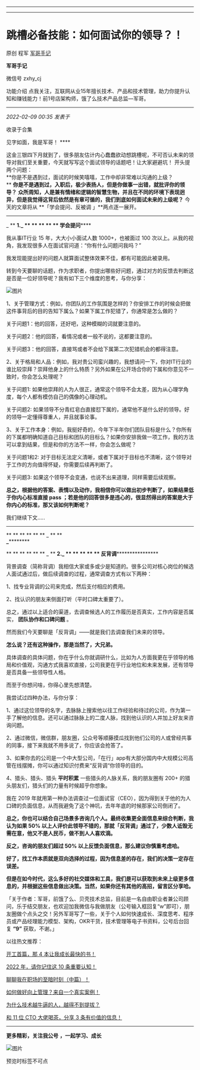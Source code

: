 ----------------------------------------
----------------------------------------
#  跳槽必备技能：如何面试你的领导？！

原创 程军  [ 军哥手记 ](javascript:void\(0\);)

**军哥手记** ![]()

微信号 zxhy_cj

功能介绍 点我关注，互联网从业15年擅长技术、产品和技术管理，助力你提升认知和赚钱能力！前1号店架构师，饿了么技术产品总监—军哥。

____

_2022-02-09 00:35_ _发表于_

收录于合集

见字如面，我是军哥！ ****

这金三银四下月就到了，很多朋友估计内心蠢蠢欲动想跳槽呢，不可否认未来的领导对我们至关重要，今天就写写这个面试领导的话题吧！让大家避避坑！ 开头提两个问题：  
 **你是不是遇到过，面试的时候笑嘻嘻，工作中却非常难以沟通的上级？  
** **你是不是遇到过，入职后，极少表扬人，但是你做事一出错，就批评你的领导？**
**众所周知，人是兼有情绪和逻辑的智慧生物，并且在不同的环境下表现迥异，但是我觉得这背后依然是有章可循的，我们到底如何面试未来的上级呢？** 今天的文章将从
**「学会提问、反被调 」**两点逐一展开。  

* * *

  
  

 _ ** **1.****_ ** ** ** ** ** **学会提问************

  

我从事IT行业 15 年，大大小小面试人数 1000+，也被面过 100 次以上。从我的视角，我发现很多人在面试官问道：“你有什么问题问我吗？”

我发现能提出好的问题人就算面试整体效果不佳，都有可能因此被录用。

转到今天要聊的话题，作为求职者，你提出哪些好问题，通过对方的反馈去判断这是否是一位好领导呢？我有如下三个维度的思考，与你分享：

![图片](https://mmbiz.qpic.cn/mmbiz_png/zoS8kK5mlOmh56Auax3eh5H9ib6Hia4S98IdiaEgJSENFfviazYsFq8Oia0vXhO7ZBWOD6RtZtUFRYX8gI6NWXbRNqQ/640?wx_fmt=png)

  

1、关于管理方式：例如，你团队的工作氛围是怎样的？你安排工作的时候会把做这件事背后的目的告知下属么？如果下属工作犯错了，你通常是怎么做的？

关于问题1：他的回答，还好吧，这种模糊的词就要注意的。

关于问题2：他的回答，看情况或者一般不说的，这都要注意的。

关于问题3：他的回答，直接骂或者不会给下属第二次犯错机会的都得注意。  

2、关于格局和人品：例如，我对贵公司蛮兴趣的，我想请问一下，你对IT行业的谁比较崇拜？崇拜他身上的什么特质？另外如果在公开场合你的下属和你意见不一致时，你会怎么处理呢？

关于问题1: 如果他崇拜的人为人很正，通常这个领导不会太差，因为从心理学角度，每个人都有模仿自己的偶像的心理动机。

关于问题2: 如果领导不分青红皂白直接怼下属的，通常他不是什么好的领导。好的领导一定懂得尊重人，并且就事论事。  

3、关于工作本身：例如，我挺好奇的，今年下半年你们团队目标是什么？你所有的下属都明确知道自己目标和团队的目标么？如果你安排我做一项工作，我的方法可以拿到结果，但是和你的方法不一样，你会怎么做呢？

关于问题1和2: 对于目标无法定义清晰，或者下属对于目标也不清晰，这个领导对于工作的方向值得怀疑，你需要后续再判断了。

关于问题3: 如果这个领导不会变通，也说不出来道理，同样需要后续观察。

 **总之，根据他的答案、表情以及动作，我相信你可以做出初步判断了，如果结果低于你内心标准直接 pass
；若是他的回答很多是违心的，很显然得出的答案是大于你内心的标准，那又该如何判断呢？**

我们继续下文.....

  

* * *

 ** ** ** ** ** ** _ ** **  
****_************

 ** ** ** ** ** ** _ ** **2.****_ ** ** ** ** ** **反背调************************  

  

背景调查（简称背调）我相信大家或多或少是知道的。很多公司对核心岗位的候选人面试通过后，做后续调查的过程，通常调查方式有以下两种：

1、找专业背调的公司来完成，然后支付相应的费用。

2、找认识的朋友来侧面打听（平时口碑太重要了）。

总之，通过以上适合的渠道，去调查候选人的工作履历是否真实，工作内容是否属实， **团队协作和口碑问题** 。  

然而我们今天要聊是「反背调」——就是我们去调查我们未来的领导。

 **怎么说？还有这种操作，那是当然了，大兄弟。**

具体调查的具体问题，你在乎什么你就调研什么，比如为人方面我更在乎领导的格局和价值观，沟通方式我喜欢直接，公司我更在乎行业地位和未来发展，还有领导是否具备一些领导性人格。

而至于你想问啥，你得心里先想清楚。  

我尝试过四种办法，与你分享：

1、通过这位领导的名字，去脉脉上搜索他以往工作经验和待过的公司，作为第一手了解他的信息。还可以通过脉脉上的二度人脉，找到他认识的人并加上好友来咨询问题。

2、通过微信，微信群，朋友圈，公众号等顺藤摸瓜找到他们公司的人或曾经共事的同事，接下来我就不用多说了，你应该会抢答了。

3、如果你去的公司是一个中大型公司，「在行」app有大部分国内中大规模公司高管在线摆摊，你可以通过知识付费来“反背调“你领导的目的。

4、猎头、猎头、猎头 **平时积累** 一些猎头的人脉关系，我的朋友圈有 200+ 的猎头朋友们，猎头们的力量有时候超乎你想象。

我在 2019 年就用第一种办法调查过一位面试官（CEO），因为得到关于他的为人口碑的负面信息，从而我避免了这个神坑，去年年底的时候那家公司倒闭了。

 **总之，你也可以结合自己场景多咨询几个人。最终收集更全面信息来综合判断，我认为如果 50%
以上人评价此领导不错的，那就「反背调」通过了，少数人诋毁无需在意，他又不是人民币，做不到人人喜欢滴。**

 **反之，咨询的朋友们超过 50% 以上反馈负面信息，那么建议你慎重考虑哈。**

 **好了，找工作本质就是双向选择的过程，因为信息差的存在，我们的决策一定存在误差。**

 **但是在如今时代，这么多好的社交媒体和工具，我们是可以获取到未来上级更多信息的，并根据这些信息做出决策。当然，如果你还有其他的高招，留言区分享哈。**

「关于作者：军哥，前饿了么、贝壳技术总监，目前是一名自由职业者兼公司顾问，乐于结交朋友，也欢迎加我微信与我做朋友（公号输入框回复“w”即可），朋友圈做个点头之交！另外军哥写了一些，关于个人如何快速成长、深度思考、程序员或产品经理能力模型、架构，OKR干货，技术管理等电子书资料，公号后台回复
**“9”** 获取，不谢。」  

以往热文推荐：

[开工首篇，那 4
本让我成长最快的书！](http://mp.weixin.qq.com/s?__biz=MzA3MDU2MjM4Ng==&mid=2247494505&idx=1&sn=b5512dfa802962e27d19672e3556b163&chksm=9f384c54a84fc542bea49917677224dea3c8bea502e5a41858b75b92b6760241c37f7cc0a0e1&scene=21#wechat_redirect)  

[2022 年，请你记住这 10
条重要认知！](http://mp.weixin.qq.com/s?__biz=MzA3MDU2MjM4Ng==&mid=2247494294&idx=1&sn=8e4ff6f17850c0b8c5a4aa83b8b8c4f7&chksm=9f384daba84fc4bde7744e200db15cb770df8a9cdcba582c4c248c037fbc362d7c71114d49ac&scene=21#wechat_redirect)  

[聊聊我在职场的至暗时刻（中篇）！](http://mp.weixin.qq.com/s?__biz=MzA3MDU2MjM4Ng==&mid=2247494159&idx=1&sn=c945be40b673da4e215c8b5f56ba7213&chksm=9f384d32a84fc42481704802f3119e384204d9aa7d5e2986795085684c13acb6de28096f17d1&scene=21#wechat_redirect)

[如何做好向上管理？来自一个真实案例！](http://mp.weixin.qq.com/s?__biz=MzA3MDU2MjM4Ng==&mid=2247494059&idx=1&sn=b82f6d701bb6ab14646ace3f33116bdd&chksm=9f384e96a84fc780714a17c74a13b6244089aa200e7fa967fa88bb163d2f269ba3b4250e05d0&scene=21#wechat_redirect)  

[为什么技术越牛逼的人，越得不到提拔？](http://mp.weixin.qq.com/s?__biz=MzA3MDU2MjM4Ng==&mid=2247494004&idx=1&sn=ac613479138f1b3ee0e957406860d79a&chksm=9f384e49a84fc75f4779918b43fbffa57f511f32c12349fbc7a494d1a91edbf173e965722734&scene=21#wechat_redirect)

[和 11 位 CTO 大佬喝茶，分享 3
条有价值的信息！](http://mp.weixin.qq.com/s?__biz=MzA3MDU2MjM4Ng==&mid=2247493485&idx=1&sn=f326187add0d56fcad53a8917702a49b&chksm=9f384050a84fc9466a5e526a261dc98d97631ad01dc9e213f9871f95eab190c7e7de52a50087&scene=21#wechat_redirect)

  

* * *

  

 **更多精彩，关注我公号** **，一起学习、成长**

![图片](https://mmbiz.qpic.cn/mmbiz_png/b96CibCt70iaajvl7fD4ZCicMcjhXMp1v6UibM134tIsO1j5yqHyNhh9arj090oAL7zGhRJRq6cFqFOlDZMleLl4pw/640?wx_fmt=png)

预览时标签不可点

